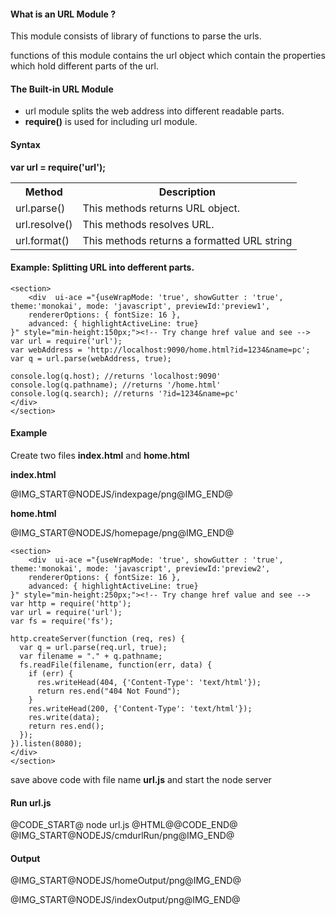 <h4>What is an URL Module ?</h4>
<p>This module consists of  library of functions to parse the urls.</p>
<p>functions of this module contains the url object which contain the properties which hold different parts of the url.</p>
<h4>The Built-in URL Module</h4>
	<ul>
		<li>url module splits the web address into different readable parts.</li>
		<li><b>require()</b> is used for including url module.</li>
	</ul>
<h4>Syntax</h4>
<b>var url = require('url');</b>
<table class="pc-table">
	<tr>
		<th>Method</th>
		<th>Description</th>
	</tr>
	<tr>
		<td>url.parse()</td>
		<td>This methods returns URL object.</td>
	</tr>
	<tr>
		<td>url.resolve()</td>
		<td>This methods resolves URL.</td>
	</tr>
	<tr>
		<td>url.format()</td>
		<td>This methods returns a formatted URL string</td>
	</tr>
</table>
<h4>Example: Splitting URL into defferent parts.</h4>


	<section>  
    	<div  ui-ace ="{useWrapMode: 'true', showGutter : 'true', theme:'monokai', mode: 'javascript', previewId:'preview1',
		rendererOptions: { fontSize: 16 },
		advanced: { highlightActiveLine: true}
	}" style="min-height:150px;"><!-- Try change href value and see -->
	var url = require('url');
	var webAddress = 'http://localhost:9090/home.html?id=1234&name=pc';
	var q = url.parse(webAddress, true);

	console.log(q.host); //returns 'localhost:9090'
	console.log(q.pathname); //returns '/home.html'
	console.log(q.search); //returns '?id=1234&name=pc'
	</div>
	</section>
<h4>Example </h4>
<p>Create two files <b>index.html</b> and <b>home.html</b></p>
<p><b>index.html</b></p>
<p>
	@IMG_START@NODEJS/indexpage/png@IMG_END@
</p>
<p><b>home.html</b></p>
<p>
	@IMG_START@NODEJS/homepage/png@IMG_END@
</p>

	<section>  
    	<div  ui-ace ="{useWrapMode: 'true', showGutter : 'true', theme:'monokai', mode: 'javascript', previewId:'preview2',
		rendererOptions: { fontSize: 16 },
		advanced: { highlightActiveLine: true}
	}" style="min-height:250px;"><!-- Try change href value and see -->
	var http = require('http');
	var url = require('url');
	var fs = require('fs');

	http.createServer(function (req, res) {
	  var q = url.parse(req.url, true);
	  var filename = "." + q.pathname;
	  fs.readFile(filename, function(err, data) {
	    if (err) {
	      res.writeHead(404, {'Content-Type': 'text/html'});
	      return res.end("404 Not Found");
	    }  
	    res.writeHead(200, {'Content-Type': 'text/html'});
	    res.write(data);
	    return res.end();
	  });
	}).listen(8080);
	</div>
	</section>
<p>save above code with file name <b>url.js</b> and start the node server</p>
<h4>Run url.js</h4>
@CODE_START@ node url.js
@HTML@@CODE_END@
@IMG_START@NODEJS/cmdurlRun/png@IMG_END@

<h4>Output</h4>
<p>@IMG_START@NODEJS/homeOutput/png@IMG_END@</p>
<p>@IMG_START@NODEJS/indexOutput/png@IMG_END@</p>
